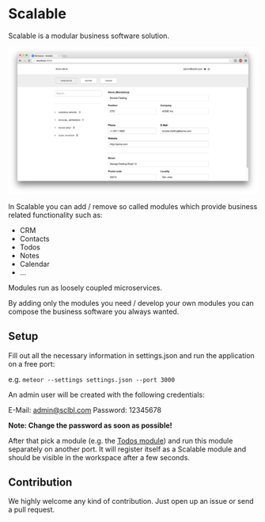 # Scalable
Scalable is a modular business software solution.

![Scalable Screenshot](screenshot-1.png)

In Scalable you can add / remove so called modules which provide business related functionality such as:

- CRM
- Contacts
- Todos
- Notes
- Calendar
- ...

Modules run as loosely coupled microservices.

By adding only the modules you need / develop your own modules you can compose the business software you always wanted.

## Setup
Fill out all the necessary information in settings.json and run the application on a free port:

e.g. `meteor --settings settings.json --port 3000`

An admin user will be created with the following credentials:

E-Mail: admin@sclbl.com
Password: 12345678

**Note: Change the password as soon as possible!**

After that pick a module (e.g. the [Todos module](http://github.com/sclbl/scalable-todos)) and run this module separately on another port.
It will register itself as a Scalable module and should be visible in the workspace after a few seconds.

## Contribution
We highly welcome any kind of contribution. Just open up an issue or send a pull request.
